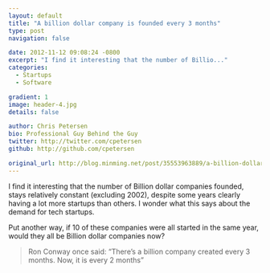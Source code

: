 ```yaml
---
layout: default
title: "A billion dollar company is founded every 3 months"
type: post
navigation: false

date: 2012-11-12 09:08:24 -0800
excerpt: "I find it interesting that the number of Billio..."
categories:
  - Startups
  - Software

gradient: 1
image: header-4.jpg
details: false

author: Chris Petersen
bio: Professional Guy Behind the Guy
twitter: http://twitter.com/cpetersen
github: http://github.com/cpetersen

original_url: http://blog.minming.net/post/35553963889/a-billion-dollar-software-tech-company-is-founded-every
---
```



I find it interesting that the number of Billion dollar companies founded, stays relatively constant (excluding 2002), despite some years clearly having a lot more startups than others. I wonder what this says about the demand for tech startups.

Put another way, if 10 of these companies were all started in the same year, would they all be Billion dollar companies now?

 > Ron Conway once said: “There’s a billion company created every 3 months. Now, it is every 2 months”

